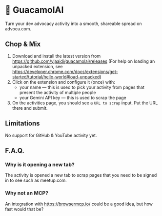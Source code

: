 # 🥑 GuacamolAI

Turn your dev advocacy activity into a smooth, shareable spread on advocu.com.

## Chop & Mix

1. Download and install the latest version from https://github.com/yjaaidi/guacamolai/releases (For help on loading an unpacked extension, see https://developer.chrome.com/docs/extensions/get-started/tutorial/hello-world#load-unpacked)
2. Click on the extension and configure it (once) with:
   - your name — this is used to pick your activity from pages that present the activity of multiple people
   - your Gemini API key — this is used to scrap the page
3. On the activities page, you should see a `URL to scrap` input. Put the URL there and submit.

## Limitations

No support for GitHub & YouTube activity yet.

## F.A.Q.

### Why is it opening a new tab?

The activity is opened a new tab to scrap pages that you need to be signed in to see such as meetup.com.

### Why not an MCP?

An integration with https://browsermcp.io/ could be a good idea, but how fast would that be?
